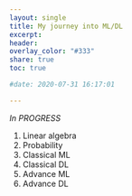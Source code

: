 ```yaml
---
layout: single
title: My journey into ML/DL
excerpt: 
header:
overlay_color: "#333"
share: true
toc: true

#date: 2020-07-31 16:17:01

---
```


*_In PROGRESS_*

1. Linear algebra
2. Probability
3. Classical ML
4. Classical DL
5. Advance ML
6. Advance DL
